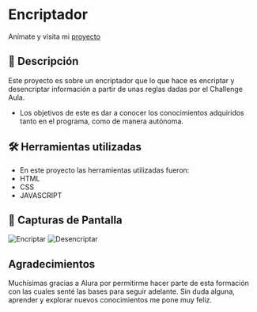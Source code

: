 # Encriptador
Anímate y visita mi [proyecto](https://encriptador-25i7.vercel.app/)

## 🚀 Descripción
Este proyecto es sobre un encriptador que lo que hace es encriptar y desencriptar 
información a partir de unas reglas dadas por el Challenge Aula.
- Los objetivos de este es dar a conocer los conocimientos adquiridos tanto en el programa,
como de manera autónoma.

## 🛠️ Herramientas utilizadas
- En este proyecto las herramientas utilizadas fueron:
- HTML
- CSS
- JAVASCRIPT

## 📸 Capturas de Pantalla
![Encriptar](https://github.com/user-attachments/assets/6948ffcd-6355-464e-b446-a518ccfce406)
![Desencriptar](https://github.com/user-attachments/assets/a9c0baaa-3100-404d-8e06-c1eda50b4c94)

## Agradecimientos 
Muchísimas gracias a Alura por permitirme hacer parte de esta formación con las cuales senté las bases para seguir adelante. Sin duda alguna, aprender y explorar nuevos 
conocimientos me pone muy feliz. 








